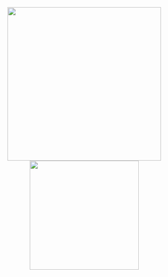 <p align="center">
<a href="https://store.steampowered.com/app/2489430/PingViewer/">
<img height=345 src=https://github.com/user-attachments/assets/c0df0732-556d-4cda-ab92-cc94db61c986>
</a>
<a href="https://github.com/anuraghazra/github-readme-stats">
<img height=245 src='https://github-readme-stats.vercel.app/api?username=ynot01&include_all_commits=true&rank_icon=github&show_icons=true&show=reviews,prs_merged_percentage&disable_animations=true&card_width=660&theme=tokyonight&hide_border=true'>
<!--
<br>
<img src="https://github-readme-stats.vercel.app/api/wakatime?username=ynot01&layout=compact&theme=tokyonight&hide_border=true">
-->
</a>
